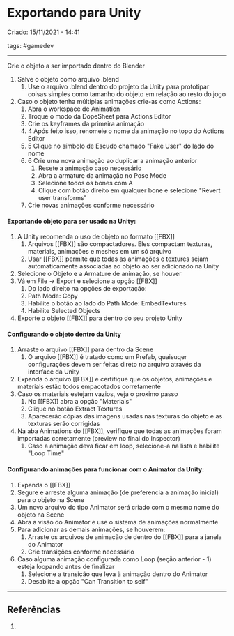 # Exportando para Unity
Criado: 15/11/2021 - 14:41

tags: #gamedev 

---

Crie o objeto a ser importado dentro do Blender

1. Salve o objeto como arquivo .blend
   1. Use o arquivo .blend dentro do projeto da Unity para prototipar coisas simples como tamanho do objeto em relação ao resto do jogo
1. Caso o objeto tenha múltiplas animações crie-as como Actions:
   1. Abra o workspace de Animation
   1. Troque o modo da DopeSheet para Actions Editor
   1. Crie os keyframes da primeira animação
   1. 4 Após feito isso, renomeie o nome da animação no topo do Actions Editor
   1. 5 Clique no símbolo de Escudo chamado "Fake User" do lado do nome
   1. 6 Crie uma nova animação ao duplicar a animação anterior
      1. Resete a animação caso necessário
      1. Abra a armature da animação no Pose Mode
      1. Selecione todos os bones com A
      1. Clique com botão direito em qualquer bone e selecione "Revert user transforms"
   1. Crie novas animações conforme necessário

#### Exportando objeto para ser usado na Unity:

1. A Unity recomenda o uso de objeto no formato [[FBX]]
   1. Arquivos [[FBX]] são compactadores. Eles compactam texturas, materiais, animações e meshes em um só arquivo
   1. Usar [[FBX]] permite que todas as animações e textures sejam automaticamente associadas ao objeto ao ser adicionado na Unity
1. Selecione o Objeto e a Armature de animação, se houver
1. Vá em File -> Export e selecione a opção [[FBX]]
   1. Do lado direito na opções de exportação:
   1. Path Mode: Copy
   1. Habilite o botão ao lado do Path Mode: EmbedTextures
   1. Habilite Selected Objects
1. Exporte o objeto [[FBX]] para dentro do seu projeto Unity

#### Configurando o objeto dentro da Unity

1. Arraste o arquivo [[FBX]] para dentro da Scene
   1. O arquivo [[FBX]] é tratado como um Prefab, quaisuqer configurações devem ser feitas direto no arquivo através da interface da Unity
1. Expanda o arquivo [[FBX]] e certifique que os objetos, animações e materials estão todos empacotados corretamente 
1. Caso os materiais estejam vazios, veja o proximo passo
   1. No [[FBX]] abra a opção "Materials"
   1. Clique no botão Extract Textures
   1. Aparecerão cópias das imagens usadas nas texturas do objeto e as texturas serão corrigidas
1. Na aba Animations do [[FBX]], verifique que todas as animações foram importadas corretamente (preview no final do Inspector)
   1. Caso a animação deva ficar em loop, selecione-a na lista e habilite "Loop Time"

#### Configurando animações para funcionar com o Animator da Unity:

1. Expanda o [[FBX]]
1. Segure e arreste alguma animação (de preferencia a animação inicial) para o objeto na Scene
1. Um novo arquivo do tipo Animator será criado com o mesmo nome do objeto na Scene
1. Abra a visão do Animator e use o sistema de animações normalmente
1. Para adicionar as demais animações, se houverem:
   1. Arraste os arquivos de animação de dentro do [[FBX]] para a janela do Animator
   1. Crie transições conforme necessário
1. Caso alguma animação configurada como Loop (seção anterior - 1) esteja loopando antes de finalizar
   1. Selecione a transição que leva à animação dentro do Animator
   1. Desablite a opção "Can Transition to self"

---
## Referências
1.



